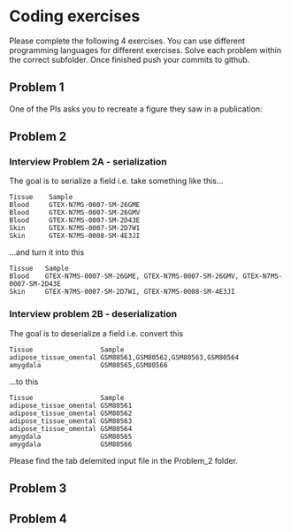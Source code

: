 # Coding exercises

Please complete the following 4 exercises. You can use different programming languages for different exercises. Solve each problem within the correct subfolder. Once finished push your commits to github. 

## Problem 1

One of the PIs asks you to recreate a figure they saw in a publication:

[]()

## Problem 2

### Interview Problem 2A - serialization

The goal is to serialize a field i.e. take something like this...
```
Tissue    Sample
Blood     GTEX-N7MS-0007-SM-26GME
Blood     GTEX-N7MS-0007-SM-26GMV
Blood     GTEX-N7MS-0007-SM-2D43E
Skin      GTEX-N7MS-0007-SM-2D7W1
Skin      GTEX-N7MS-0008-SM-4E3JI
```

...and turn it into this
```
Tissue   Sample
Blood    GTEX-N7MS-0007-SM-26GME, GTEX-N7MS-0007-SM-26GMV, GTEX-N7MS-0007-SM-2D43E
Skin     GTEX-N7MS-0007-SM-2D7W1, GTEX-N7MS-0008-SM-4E3JI
```


### Interview problem 2B - deserialization

The goal is to deserialize a field i.e. convert this
```
Tissue                 Sample
adipose_tissue_omental GSM80561,GSM80562,GSM80563,GSM80564
amygdala               GSM80565,GSM80566
```

...to this

```
Tissue                 Sample
adipose_tissue_omental GSM80561
adipose_tissue_omental GSM80562
adipose_tissue_omental GSM80563
adipose_tissue_omental GSM80564
amygdala               GSM80565
amygdala               GSM80566
```

Please find the tab delemited input file in the Problem_2 folder.

## Problem 3


## Problem 4



